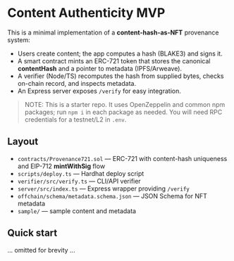 # Content Authenticity MVP

This is a minimal implementation of a **content-hash-as-NFT** provenance system:

- Users create content; the app computes a hash (BLAKE3) and signs it.
- A smart contract mints an ERC-721 token that stores the canonical **contentHash** and a pointer to metadata (IPFS/Arweave).
- A verifier (Node/TS) recomputes the hash from supplied bytes, checks on-chain record, and inspects metadata.
- An Express server exposes `/verify` for easy integration.

> NOTE: This is a starter repo. It uses OpenZeppelin and common npm packages; run `npm i` in each package as needed. You will need RPC credentials for a testnet/L2 in `.env`.

## Layout
- `contracts/Provenance721.sol` — ERC-721 with content-hash uniqueness and EIP-712 **mintWithSig** flow
- `scripts/deploy.ts` — Hardhat deploy script
- `verifier/src/verify.ts` — CLI/API verifier
- `server/src/index.ts` — Express wrapper providing `/verify`
- `offchain/schema/metadata.schema.json` — JSON Schema for NFT metadata
- `sample/` — sample content and metadata

## Quick start

... omitted for brevity ...

